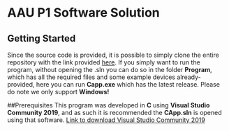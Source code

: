 # AAU P1 Software Solution

## Getting Started
Since the source code is provided, it is possible to simply clone the entire repository with the link provided [here](https://github.com/EnergiAwareness/Capp/archive/master.zip "here").
If you simply want to run the program, without opening the .sln you can do so in the folder **Program**, which has all the required files and some example devices already-provided, here you can run **Capp.exe** which has the latest release.
Please do note we only support **Windows!**

##Prerequisites
This program was developed in **C** using **Visual Studio Community 2019**, and as such it is recommended the **CApp.sln** is opened using that software.
[Link to download Visual Studio Community 2019](https://visualstudio.microsoft.com/thank-you-downloading-visual-studio/?sku=Community&rel=16 "Link to download Visual Studio Community 2019")
